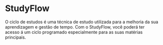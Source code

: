 # StudyFlow
O ciclo de estudos é uma técnica de estudo utilizada para a melhoria da sua aprendizagem e gestão de tempo. Com o StudyFlow, você poderá ter acesso á um ciclo programado especialmente para as suas matérias principais.
